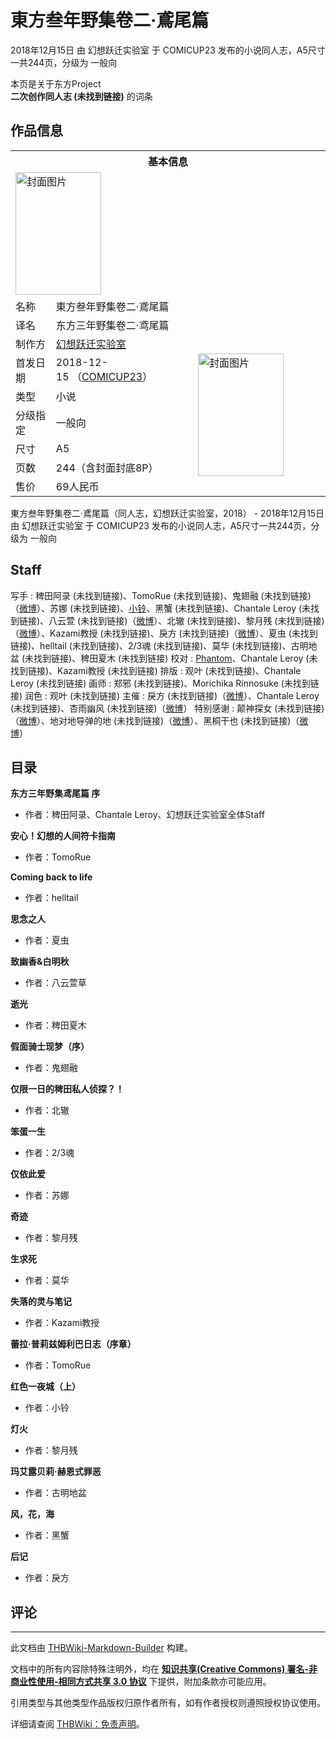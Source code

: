 # 東方叁年野集卷二·鳶尾篇

<!-- source html: G:\repos\THBWiki-Markdown-Builder\THBWikiMarkdown\Temp\main\5\5f\ns0%3A%E6%9D%B1%E6%96%B9%E5%8F%81%E5%B9%B4%E9%87%8E%E9%9B%86%E5%8D%B7%E4%BA%8C%C2%B7%E9%B3%B6%E5%B0%BE%E7%AF%87.html -->

2018年12月15日 由 幻想跃迁实验室 于 COMICUP23 发布的小说同人志，A5尺寸一共244页，分级为 一般向

本页是关于东方Project  
 **二次创作同人志 (未找到链接)** 的词条

## 作品信息

<table><tbody><tr><th colspan="3">基本信息</th></tr><tr><td class="cover-artwork-mobile" colspan="2"><a href="./文件-東方叁年野集卷二·鳶尾篇封面.jpg.md" class="image" title="封面图片"><img alt="封面图片" src="https://upload.thwiki.cc/thumb/6/69/%E6%9D%B1%E6%96%B9%E5%8F%81%E5%B9%B4%E9%87%8E%E9%9B%86%E5%8D%B7%E4%BA%8C%C2%B7%E9%B3%B6%E5%B0%BE%E7%AF%87%E5%B0%81%E9%9D%A2.jpg/137px-%E6%9D%B1%E6%96%B9%E5%8F%81%E5%B9%B4%E9%87%8E%E9%9B%86%E5%8D%B7%E4%BA%8C%C2%B7%E9%B3%B6%E5%B0%BE%E7%AF%87%E5%B0%81%E9%9D%A2.jpg" decoding="async" loading="lazy" width="137" height="196" srcset="https://upload.thwiki.cc/thumb/6/69/%E6%9D%B1%E6%96%B9%E5%8F%81%E5%B9%B4%E9%87%8E%E9%9B%86%E5%8D%B7%E4%BA%8C%C2%B7%E9%B3%B6%E5%B0%BE%E7%AF%87%E5%B0%81%E9%9D%A2.jpg/206px-%E6%9D%B1%E6%96%B9%E5%8F%81%E5%B9%B4%E9%87%8E%E9%9B%86%E5%8D%B7%E4%BA%8C%C2%B7%E9%B3%B6%E5%B0%BE%E7%AF%87%E5%B0%81%E9%9D%A2.jpg 1.5x, https://upload.thwiki.cc/thumb/6/69/%E6%9D%B1%E6%96%B9%E5%8F%81%E5%B9%B4%E9%87%8E%E9%9B%86%E5%8D%B7%E4%BA%8C%C2%B7%E9%B3%B6%E5%B0%BE%E7%AF%87%E5%B0%81%E9%9D%A2.jpg/274px-%E6%9D%B1%E6%96%B9%E5%8F%81%E5%B9%B4%E9%87%8E%E9%9B%86%E5%8D%B7%E4%BA%8C%C2%B7%E9%B3%B6%E5%B0%BE%E7%AF%87%E5%B0%81%E9%9D%A2.jpg 2x" data-file-width="525" data-file-height="750"></a></td>
</tr><tr><td class="label">名称</td><td colspan="2"> 東方叁年野集卷二·鳶尾篇 </td></tr><tr><td class="label">译名</td><td colspan="2"> 东方三年野集卷二·鸢尾篇 </td></tr><tr><td class="label">制作方</td><td><a href="./幻想跃迁实验室.md" title="幻想跃迁实验室">幻想跃迁实验室</a></td><td class="cover-artwork" rowspan="7" style="min-width:196px;"><a href="./文件-東方叁年野集卷二·鳶尾篇封面.jpg.md" class="image" title="封面图片"><img alt="封面图片" src="https://upload.thwiki.cc/thumb/6/69/%E6%9D%B1%E6%96%B9%E5%8F%81%E5%B9%B4%E9%87%8E%E9%9B%86%E5%8D%B7%E4%BA%8C%C2%B7%E9%B3%B6%E5%B0%BE%E7%AF%87%E5%B0%81%E9%9D%A2.jpg/137px-%E6%9D%B1%E6%96%B9%E5%8F%81%E5%B9%B4%E9%87%8E%E9%9B%86%E5%8D%B7%E4%BA%8C%C2%B7%E9%B3%B6%E5%B0%BE%E7%AF%87%E5%B0%81%E9%9D%A2.jpg" decoding="async" loading="lazy" width="137" height="196" srcset="https://upload.thwiki.cc/thumb/6/69/%E6%9D%B1%E6%96%B9%E5%8F%81%E5%B9%B4%E9%87%8E%E9%9B%86%E5%8D%B7%E4%BA%8C%C2%B7%E9%B3%B6%E5%B0%BE%E7%AF%87%E5%B0%81%E9%9D%A2.jpg/206px-%E6%9D%B1%E6%96%B9%E5%8F%81%E5%B9%B4%E9%87%8E%E9%9B%86%E5%8D%B7%E4%BA%8C%C2%B7%E9%B3%B6%E5%B0%BE%E7%AF%87%E5%B0%81%E9%9D%A2.jpg 1.5x, https://upload.thwiki.cc/thumb/6/69/%E6%9D%B1%E6%96%B9%E5%8F%81%E5%B9%B4%E9%87%8E%E9%9B%86%E5%8D%B7%E4%BA%8C%C2%B7%E9%B3%B6%E5%B0%BE%E7%AF%87%E5%B0%81%E9%9D%A2.jpg/274px-%E6%9D%B1%E6%96%B9%E5%8F%81%E5%B9%B4%E9%87%8E%E9%9B%86%E5%8D%B7%E4%BA%8C%C2%B7%E9%B3%B6%E5%B0%BE%E7%AF%87%E5%B0%81%E9%9D%A2.jpg 2x" data-file-width="525" data-file-height="750"></a></td>
</tr><tr><td class="label">首发日期</td><td>2018-12-15&#160;（<a href="/展会作品列表?e=COMICUP%2323">COMICUP23</a>）</td></tr><tr><td class="label">类型</td><td>小说</td></tr><tr><td class="label">分级指定</td><td>一般向</td></tr><tr><td class="label">尺寸</td><td>A5</td></tr><tr><td class="label">页数</td><td>244（含封面封底8P）</td></tr><tr><td class="label">售价</td><td>69人民币</td></tr></tbody></table>

東方叁年野集卷二·鳶尾篇（同人志，幻想跃迁实验室，2018） - 2018年12月15日 由 幻想跃迁实验室 于 COMICUP23 发布的小说同人志，A5尺寸一共244页，分级为 一般向

## Staff
写手
: 稗田阿录 (未找到链接)、TomoRue (未找到链接)、鬼翅融 (未找到链接)（[微博](https://www.weibo.com/1783303152)）、苏娜 (未找到链接)、[小铃](./小铃.md)、黑蟹 (未找到链接)、Chantale Leroy (未找到链接)、八云萱 (未找到链接)（[微博](https://weibo.com/2081188532)）、北辙 (未找到链接)、黎月残 (未找到链接)（[微博](https://weibo.com/5268604110)）、Kazami教授 (未找到链接)、戾方 (未找到链接)（[微博](https://weibo.com/5222088847)）、夏虫 (未找到链接)、helltail (未找到链接)、2/3魂 (未找到链接)、莫华 (未找到链接)、古明地盆 (未找到链接)、稗田夏木 (未找到链接)
校对
: [Phantom](./Phantom（JinX）.md)、Chantale Leroy (未找到链接)、Kazami教授 (未找到链接)
排版
: 观叶 (未找到链接)、Chantale Leroy (未找到链接)
画师
: 郑邪 (未找到链接)、Morichika Rinnosuke (未找到链接)
润色
: 观叶 (未找到链接)
主催
: 戾方 (未找到链接)（[微博](https://weibo.com/5222088847)）、Chantale Leroy (未找到链接)、杏雨幽风 (未找到链接)（[微博](https://weibo.com/5873067448)）
特别感谢
: 颠神探女 (未找到链接)（[微博](https://www.weibo.com/5554280770)）、地对地导弹的地 (未找到链接)（[微博](https://weibo.com/u/5885093910)）、黑桐干也 (未找到链接)（[微博](https://weibo.com/knellmare)）


## 目录
  
 **东方三年野集鸢尾篇 序** 
  

- 作者：稗田阿录、Chantale Leroy、幻想跃迁实验室全体Staff

  
 **安心！幻想的人间符卡指南** 
  

- 作者：TomoRue

  
 **Coming back to life** 
  

- 作者：helltail

  
 **思念之人** 
  

- 作者：夏虫

  
 **致幽香&amp;白明秋** 
  

- 作者：八云萱草

  
 **逝光** 
  

- 作者：稗田夏木

  
 **假面骑士现梦（序）** 
  

- 作者：鬼翅融

  
 **仅限一日的稗田私人侦探？！** 
  

- 作者：北辙

  
 **笨蛋一生** 
  

- 作者：2/3魂

  
 **仅依此爱** 
  

- 作者：苏娜

  
 **奇迹** 
  

- 作者：黎月残

  
 **生求死** 
  

- 作者：莫华

  
 **失落的灵与笔记** 
  

- 作者：Kazami教授

  
 **蕾拉·普莉兹姆利巴日志（序章）** 
  

- 作者：TomoRue

  
 **红色一夜城（上）** 
  

- 作者：小铃

  
 **灯火** 
  

- 作者：黎月残

  
 **玛艾露贝莉·赫恩式罪恶** 
  

- 作者：古明地盆

  
 **风，花，海** 
  

- 作者：黑蟹

  
 **后记** 
  

- 作者：戾方


## 评论




---

此文档由 [THBWiki-Markdown-Builder](https://github.com/Delsin-Yu/THBWiki-Markdown-Builder) 构建。

文档中的所有内容除特殊注明外，均在 [**知识共享(Creative Commons) 署名-非商业性使用-相同方式共享 3.0 协议**](https://creativecommons.org/licenses/by-sa/3.0/deed.zh-hans) 下提供，附加条款亦可能应用。

引用类型与其他类型作品版权归原作者所有，如有作者授权则遵照授权协议使用。

详细请查阅 [THBWiki：免责声明](https://thbwiki.cc/THBWiki:%E5%85%8D%E8%B4%A3%E5%A3%B0%E6%98%8E)。

